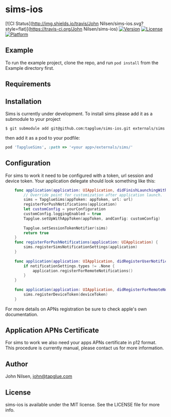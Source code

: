 # sims-ios

[![CI Status](http://img.shields.io/travis/John Nilsen/sims-ios.svg?style=flat)](https://travis-ci.org/John Nilsen/sims-ios)
[![Version](https://img.shields.io/cocoapods/v/sims-ios.svg?style=flat)](http://cocoapods.org/pods/sims-ios)
[![License](https://img.shields.io/cocoapods/l/sims-ios.svg?style=flat)](http://cocoapods.org/pods/sims-ios)
[![Platform](https://img.shields.io/cocoapods/p/sims-ios.svg?style=flat)](http://cocoapods.org/pods/sims-ios)

## Example

To run the example project, clone the repo, and run `pod install` from the Example directory first.

## Requirements

## Installation

Sims is currently under development. To install sims please add it as a submodule to your project

```
$ git submodule add git@github.com:tapglue/sims-ios.git externals/sims
```

then add it as a pod to your podfile:

```Ruby
pod 'TapglueSims', :path => '<your app>/externals/sims/'
```

## Configuration

For sims to work it need to be configured with a token, url session and device token. Your application delegate should look something like this:

```Swift
    func application(application: UIApplication, didFinishLaunchingWithOptions launchOptions: [NSObject: AnyObject]?) -> Bool {
        // Override point for customization after application launch.
        sims = TapglueSims(appToken: appToken, url: url)
        registerForPushNotifications(application)
        let customConfig = yourConfiguration
        customConfig.loggingEnabled = true
        Tapglue.setUpWithAppToken(appToken, andConfig: customConfig)
        
        Tapglue.setSessionTokenNotifier(sims)
        return true
    }
    func registerForPushNotifications(application: UIApplication) {
        sims.registerSimsNotificationSettings(application)
    }
    
    func application(application: UIApplication, didRegisterUserNotificationSettings notificationSettings: UIUserNotificationSettings) {
        if notificationSettings.types != .None {
            application.registerForRemoteNotifications()
        }
    }
    
    func application(application: UIApplication, didRegisterForRemoteNotificationsWithDeviceToken deviceToken: NSData) {
        sims.registerDeviceToken(deviceToken)
    }
```

For more details on APNs registration be sure to check apple's own documentation. 

## Application APNs Certificate

For sims to work we also need your apps APNs certificate in p12 format. This procedure is currently manual, please contact us for more information.

## Author

John Nilsen, john@tapglue.com

## License

sims-ios is available under the MIT license. See the LICENSE file for more info.
